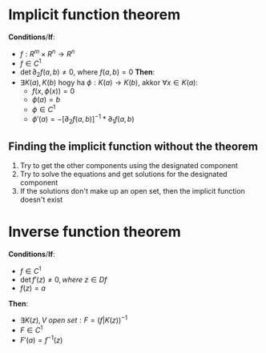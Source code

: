 # Implicit function theorem
**Conditions**/**If**:
- $f : R^m \times R^n \to R^n$ 
- $f \in C^1$ 
- $\det \partial_{2} f(a,b) \neq 0$, where $f(a,b) = 0$
**Then**:
- $\exists K(a),K(b)$ hogy ha $\phi:K(a) \to K(b)$, akkor $\forall x \in K(a):$ 
	- $f(x,\phi(x)) = 0$ 
	- $\phi(a) = b$ 
	- $\phi \in C^1$  
	- $\phi'(a) = -[\partial_{2}f(a,b)]^{-1} *\partial_{1}f(a,b)$ 
## Finding the implicit function without the theorem
1. Try to get the other components using the designated component
2. Try to solve the equations and get solutions for the designated component
3. If the solutions don't make up an open set, then the implicit function doesn't exist

# Inverse function theorem
**Conditions**/**If**: 
- $f \in C^1$ 
- $\det f'(z) \neq 0, where\ z\in Df$  
- $f(z) = a$ 

**Then**:
- $\exists K(z), V\ open\ set: F = (f|K(z))^{-1}$
- $F \in C^{1}$
- $F'(a) = f^{-1}(z)$